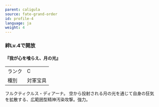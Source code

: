 ```yaml
---
parent: caligula
source: fate-grand-order
id: profile-4
language: ja
weight: 4
---
```


### 絆Lv.4で開放

#### 『我が心を喰らえ、月の光』

<table>
  <tr><td>ランク</td><td>C</td></tr>
  <tr><td>種別</td><td>対軍宝具</td></tr>
</table>

フルクティクルス・ディアーナ。
空から投射される月の光を通じて自身の狂気を拡散する、広範囲型精神汚染攻撃。強力。
